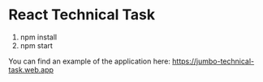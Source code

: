 # React Technical Task
1. npm install
2. npm start

You can find an example of the application here:
https://jumbo-technical-task.web.app
